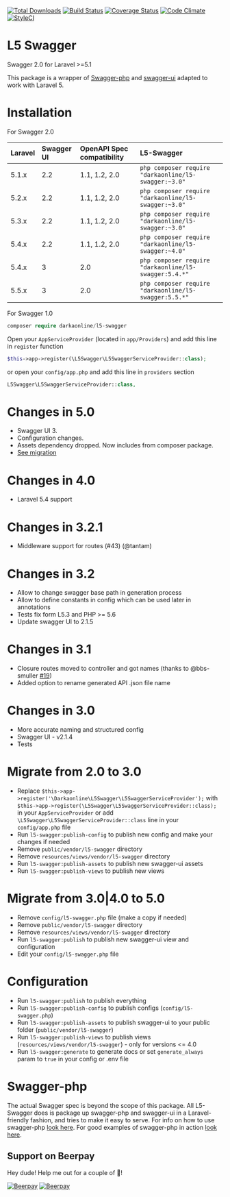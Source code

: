 [![Total Downloads](https://poser.pugx.org/DarkaOnLine/L5-Swagger/downloads.svg)](https://packagist.org/packages/DarkaOnLine/L5-Swagger)
[![Build Status](https://travis-ci.org/DarkaOnLine/L5-Swagger.svg?branch=master)](https://travis-ci.org/DarkaOnLine/L5-Swagger)
[![Coverage Status](https://coveralls.io/repos/github/DarkaOnLine/L5-Swagger/badge.svg?branch=master)](https://coveralls.io/github/DarkaOnLine/L5-Swagger?branch=master)
[![Code Climate](https://codeclimate.com/github/DarkaOnLine/L5-Swagger/badges/gpa.svg)](https://codeclimate.com/github/DarkaOnLine/L5-Swagger)
[![StyleCI](https://styleci.io/repos/32315619/shield)](https://styleci.io/repos/32315619)

L5 Swagger
==========

Swagger 2.0 for Laravel >=5.1

This package is a wrapper of [Swagger-php](https://github.com/zircote/swagger-php) and [swagger-ui](https://github.com/swagger-api/swagger-ui) adapted to work with Laravel 5.

Installation
============

For Swagger 2.0

 Laravel  | Swagger UI| OpenAPI Spec compatibility | L5-Swagger
:---------|:----------|:---------------------------|:----------
 5.1.x    | 2.2       | 1.1, 1.2, 2.0              | ```php composer require "darkaonline/l5-swagger:~3.0" ```
 5.2.x    | 2.2       | 1.1, 1.2, 2.0              | ```php composer require "darkaonline/l5-swagger:~3.0" ```
 5.3.x    | 2.2       | 1.1, 1.2, 2.0              | ```php composer require "darkaonline/l5-swagger:~3.0" ```
 5.4.x    | 2.2       | 1.1, 1.2, 2.0              | ```php composer require "darkaonline/l5-swagger:~4.0" ```
 5.4.x    | 3         | 2.0                        | ```php composer require "darkaonline/l5-swagger:5.4.*" ```
 5.5.x    | 3         | 2.0                        | ```php composer require "darkaonline/l5-swagger:5.5.*" ```


For Swagger 1.0
```php
composer require darkaonline/l5-swagger
```

Open your `AppServiceProvider` (located in `app/Providers`) and add this line in `register` function
```php
$this->app->register(\L5Swagger\L5SwaggerServiceProvider::class);
```
or open your `config/app.php` and add this line in `providers` section
```php
L5Swagger\L5SwaggerServiceProvider::class,
```
Changes in 5.0
============
- Swagger UI 3.
- Configuration changes.
- Assets dependency dropped. Now includes from composer package.
- [See migration](#migrate-from-3040-to-50)

Changes in 4.0
============
- Laravel 5.4 support

Changes in 3.2.1
============
- Middleware support for routes (#43) (@tantam)

Changes in 3.2
============
- Allow to change swagger base path in generation process
- Allow to define constants in config which can be used later in annotations
- Tests fix form L5.3 and PHP >= 5.6
- Update swagger UI to 2.1.5

Changes in 3.1
============
- Closure routes moved to controller and got names (thanks to @bbs-smuller [#19](https://github.com/DarkaOnLine/L5-Swagger/pull/19))
- Added option to rename generated API .json file name

Changes in 3.0
============
- More accurate naming and structured config
- Swagger UI - v2.1.4
- Tests

Migrate from 2.0 to 3.0
============
- Replace `$this->app->register('\Darkaonline\L5Swagger\L5SwaggerServiceProvider');` with `$this->app->register(\L5Swagger\L5SwaggerServiceProvider::class);` in your `AppServiceProvider`
or add `\L5Swagger\L5SwaggerServiceProvider::class` line in your `config/app.php` file
- Run `l5-swagger:publish-config` to publish new config and make your changes if needed
- Remove `public/vendor/l5-swagger` directory
- Remove `resources/views/vendor/l5-swagger` directory
- Run `l5-swagger:publish-assets` to publish new swagger-ui assets
- Run `l5-swagger:publish-views` to publish new views

Migrate from 3.0|4.0 to 5.0
============
- Remove `config/l5-swagger.php` file (make a copy if needed)
- Remove `public/vendor/l5-swagger` directory
- Remove `resources/views/vendor/l5-swagger` directory
- Run `l5-swagger:publish` to publish new swagger-ui view and configuration
- Edit your `config/l5-swagger.php` file

Configuration
============
- Run `l5-swagger:publish` to publish everything
- Run `l5-swagger:publish-config` to publish configs (`config/l5-swagger.php`)
- Run `l5-swagger:publish-assets` to publish swagger-ui to your public folder (`public/vendor/l5-swagger`)
- Run `l5-swagger:publish-views` to publish views (`resources/views/vendor/l5-swagger`) - only for versions <= 4.0
- Run `l5-swagger:generate` to generate docs or set `generate_always` param to `true` in your config or .env file 

Swagger-php
======================
The actual Swagger spec is beyond the scope of this package. All L5-Swagger does is package up swagger-php and swagger-ui in a Laravel-friendly fashion, and tries to make it easy to serve. For info on how to use swagger-php [look here](http://zircote.com/swagger-php/). For good examples of swagger-php in action [look here](https://github.com/zircote/swagger-php/tree/master/Examples/petstore.swagger.io).

## Support on Beerpay
Hey dude! Help me out for a couple of :beers:!

[![Beerpay](https://beerpay.io/DarkaOnLine/L5-Swagger/badge.svg?style=beer-square)](https://beerpay.io/DarkaOnLine/L5-Swagger)  [![Beerpay](https://beerpay.io/DarkaOnLine/L5-Swagger/make-wish.svg?style=flat-square)](https://beerpay.io/DarkaOnLine/L5-Swagger?focus=wish)